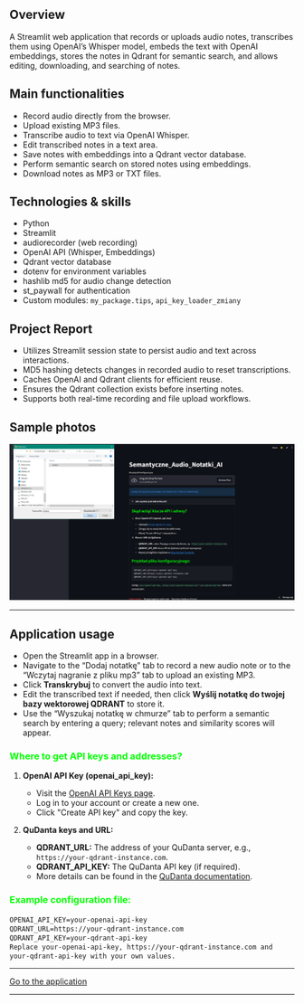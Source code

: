 ## Overview
A Streamlit web application that records or uploads audio notes, transcribes them using OpenAI’s Whisper model, embeds the text with OpenAI embeddings, stores the notes in Qdrant for semantic search, and allows editing, downloading, and searching of notes.

## Main functionalities
- Record audio directly from the browser.
- Upload existing MP3 files.
- Transcribe audio to text via OpenAI Whisper.
- Edit transcribed notes in a text area.
- Save notes with embeddings into a Qdrant vector database.
- Perform semantic search on stored notes using embeddings.
- Download notes as MP3 or TXT files.

## Technologies & skills
- Python  
- Streamlit  
- audiorecorder (web recording)  
- OpenAI API (Whisper, Embeddings)  
- Qdrant vector database  
- dotenv for environment variables  
- hashlib md5 for audio change detection  
- st_paywall for authentication  
- Custom modules: `my_package.tips`, `api_key_loader_zmiany`  

## Project Report
- Utilizes Streamlit session state to persist audio and text across interactions.
- MD5 hashing detects changes in recorded audio to reset transcriptions.
- Caches OpenAI and Qdrant clients for efficient reuse.
- Ensures the Qdrant collection exists before inserting notes.
- Supports both real-time recording and file upload workflows.

## Sample photos  

![Alt text](../images/img1.png)
<!-- ![Alt text](../images/img2.png) -->
<!-- <div style="text-align: center;">
<img src="../images/img2.png" alt="photo">
</div> -->

--- 
<!-- <a class="md-button md-button--primary" href="https://semanticaudionotes.streamlit.app/">Go to the application</a>

--- -->

## Application usage
- Open the Streamlit app in a browser.  
- Navigate to the “Dodaj notatkę” tab to record a new audio note or to the “Wczytaj nagranie z pliku mp3” tab to upload an existing MP3.  
- Click **Transkrybuj** to convert the audio into text.  
- Edit the transcribed text if needed, then click **Wyślij notatkę do twojej bazy wektorowej QDRANT** to store it.  
- Use the “Wyszukaj notatkę w chmurze” tab to perform a semantic search by entering a query; relevant notes and similarity scores will appear.


### <span style='color: #00FF00;'>Where to get API keys and addresses?</span>

1. **OpenAI API Key (openai_api_key):**  
   - Visit the [OpenAI API Keys page](https://platform.openai.com/account/api-keys).  
   - Log in to your account or create a new one.  
   - Click "Create API key" and copy the key.

2. **QuDanta keys and URL:**  
   - **QDRANT_URL:** The address of your QuDanta server, e.g., `https://your-qdrant-instance.com`.  
   - **QDRANT_API_KEY:** The QuDanta API key (if required).  
   - More details can be found in the [QuDanta documentation](https://qdrant.tech/documentation/).

### <span style='color: #00FF00;'>Example configuration file:</span>

```plaintext
OPENAI_API_KEY=your-openai-api-key
QDRANT_URL=https://your-qdrant-instance.com
QDRANT_API_KEY=your-qdrant-api-key
Replace your-openai-api-key, https://your-qdrant-instance.com and your-qdrant-api-key with your own values.
```


---

<a class="md-button md-button--primary" href="https://semanticaudionotes.streamlit.app/">Go to the application</a>

---


<!-- <a href="iris.ipynb" class="md-button md-button--primary">Pobierz Notebook</a> -->

<!-- <iframe
    id="content"
    src="iris.html"
    width="100%"
    style="border:1px solid black;overflow:hidden;"
></iframe>
<script>
function resizeIframeToFitContent(iframe) {
    iframe.style.height = (iframe.contentWindow.document.documentElement.scrollHeight + 50) + "px";
    iframe.contentDocument.body.style["overflow"] = 'hidden';
}
window.addEventListener('load', function() {
    var iframe = document.getElementById('content');
    resizeIframeToFitContent(iframe);
});
window.addEventListener('resize', function() {
    var iframe = document.getElementById('content');
    resizeIframeToFitContent(iframe);
});
</script> -->

